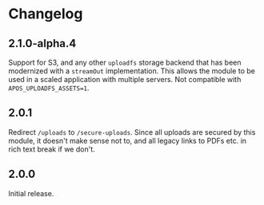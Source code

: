 # Changelog

## 2.1.0-alpha.4

Support for S3, and any other `uploadfs` storage backend that has been modernized with a `streamOut` implementation. This allows the module to be used in a scaled application with multiple servers. Not compatible with `APOS_UPLOADFS_ASSETS=1`.

## 2.0.1

Redirect `/uploads` to `/secure-uploads`. Since all uploads are secured
by this module, it doesn't make sense not to, and all legacy links
to PDFs etc. in rich text break if we don't.

## 2.0.0

Initial release.

